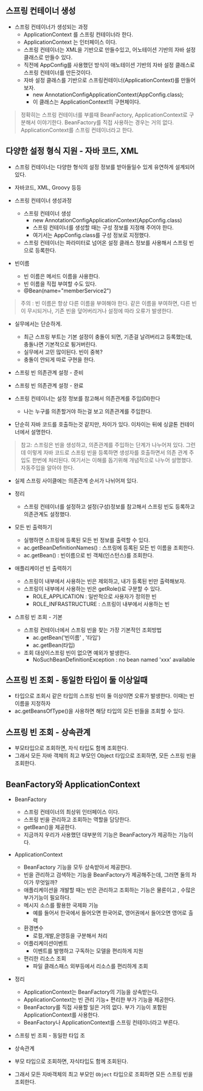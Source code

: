 ## 스프링 컨테이너 생성
- 스프링 컨테이너가 생성되는 과정
    - ApplicationContext 를 스프링 컨테이너라 한다.
    - ApplicationContext 는 인터페이스 이다.
    - 스프링 컨테이너는 XML을 기반으로 만들수있고, 어노테이션 기반의 자바 설정 클래스로 만들수 있다.
    - 직전에 AppConfig를 사용했던 방식이 애노테이션 기반의 자바 설정 클래스로 스프링 컨테이너를 만든것이다.
    - 자바 설정 클래스를 기반으로 스프링컨테이너(ApplicationContext)를 만들어보자.
        - new AnnotationConfigApplicationContext(AppConfig.class);
        - 이 클래스는 ApplicationContext의 구현체이다.
        
> 정확히는 스프링 컨테이너를 부를때 BeanFactory, ApplicationContext로 구분해서 이야기한다.
> BeanFactory를 직접 사용하는 경우는 거의 없다.
> ApplicationContext를 스프링 컨테이너라고 한다.

## 다양한 설정 형식 지원 - 자바 코드, XML
- 스프링 컨테이너는 다양한 형식의 설정 정보를 받아들일수 있게 유연하게 설계되어 있다.
- 자바코드, XML, Groovy 등등


- 스프링 컨테이너 생성과정 
    - 스프링 컨테이너 생성
        - new AnnotationConfigApplicationContext(AppConfig.class)
        - 스프링 컨테이너를 생성할 때는 구성 정보를 지정해 주어야 한다.
        - 여기서는 AppConfig.class를 구성 정보로 지정했다.
    - 스프링 컨테이너는 파라미터로 넘어온 설정 클래스 정보를 사용해서 스프링 빈으로 등록한다.
- 빈이름
    - 빈 이름은 메서드 이름을 사용한다.
    - 빈 이름을 직접 부여할 수도 있다.
    - @Bean(name="memberService2")
> 주의 : 빈 이름은 항상 다른 이름을 부여해야 한다. 같은 이름을 부여하면, 다른 빈이 무시되거나, 기존 빈을 덮어버리거나 설정에 따라 오류가 발생한다.


- 실무에서는 단순하게.
    - 최근 스프링 부트는 기본 설정이 충돌이 되면, 기존걸 날려버리고 등록했는데, 충돌나면 기본적으로 튕거버린다.
    - 실무에서 고민 많이된다. 빈이 중복?
    - 충돌이 안되게 따로 구현을 한다.

- 스프링 빈 의존관계 설정 - 준비
- 스프링 빈 의존관계 설정 - 완료

- 스프링 컨테이너는 설정 정보를 참고해서 의존관계를 주입(DI)한다
    - 나는 누구를 의존할거야 하는걸 보고 의존관계를 주입한다.
- 단순히 자바 코드를 호출하는것 같지만, 차이가 있다. 이차이는 뒤에 싱글톤 컨테이너에서 설명한다.


> 참고: 스프링은 빈을 생성하고, 의존관계를 주입하는 단계가 나누어져 있다. 그런데 이렇게 자바 코드로 스프링 빈을 등록하면 생성자를 호출하면서
>의존 관계 주입도 한번에 처리된다. 여기서는 이해를 돕기위해 개념적으로 나누어 설명했다. 
> 자동주입을 알아야 한다.

- 실제 스프링 사이클에는 의존관계 순서가 나뉘어져 있다.

- 정리
     - 스프링 컨테이너를 설정하고 설정(구성)정보를 참고해서 스프링 빈도 등록하고 의존관계도 설정했다.

- 모든 빈 출력하기
    - 실행하면 스프링에 등록된 모든 빈 정보를 출력할 수 있다.
    - ac.getBeanDefinitionNames() : 스프링에 등록된 모든 빈 이름을 조회한다.
    - ac.getBean() : 빈이름으로 빈 객체(인스턴스)를 조회한다.

- 애플리케이션 빈 출력하기
    - 스프링이 내부에서 사용하는 빈은 제외하고, 내가 등록된 빈만 출력해보자.
    - 스프링이 내부에서 사용하는 빈은 getRole()로 구분할 수 있다.
        - ROLE_APPLICATION : 일반적으로 사용자가 정의한 빈
        - ROLE_INFRASTRUCTURE : 스프링이 내부에서 사용하는 빈
        
- 스프링 빈 조회 - 기본
    - 스프링 컨테이너에서 스프링 빈을 찾는 가장 기본적인 조회방법
        - ac.getBean('빈이름' , '타입')
        - ac.getBean(타입)
    - 조회 대상이스프링 빈이 없으면 예외가 발생한다.
        - NoSuchBeanDefinitionException : no bean named 'xxx' available

## 스프링 빈 조회 - 동일한 타입이 둘 이상일때
- 타입으로 조회시 같은 타입의 스프링 빈이 둘 이상이면 오류가 발생한다. 이때는 빈 이름을 지정하자
- ac.getBeansOfType()을 사용하면 해당 타입의 모든 빈들을 조회할 수 있다.


## 스프링 빈 조회 - 상속관계
- 부모타입으로 조회하면, 자식 타입도 함께 조회한다.
- 그래서 모든 자바 객체의 최고 부모인 Object 타입으로 조회하면, 모든 스프링 빈을 조회한다.


## BeanFactory와 ApplicationContext
- BeanFactory
    - 스프링 컨테이너의 최상위 인터페이스 이다.
    - 스프링 빈을 관리하고 조회하는 역할을 담당한다.
    - getBean()을 제공한다.
    - 지금까지 우리가 사용했던 대부분의 기능은 BeanFactory가 제공하는 기능이다.
- ApplicationContext
    - BeanFactory 기능을 모두 상속받아서 제공한다.
    - 빈을 관리하고 검색하는 기능을 BeanFactory가 제공해주는데, 그러면 둘의 차이가 무엇일까?
    - 애플리케이션을 개발할 때는 빈은 관리하고 조회하는 기능은 물론이고 , 수많은 부가기능이 필요하다.
    - 메시지 소스를 활용한 국제화 기능
        - 예를 들어서 한국에서 들어오면 한국어로, 영어권에서 들어오면 영어로 출력
    - 환경변수
        - 로컬,개발,운영등을 구분해서 처리
    - 어플리케이션이벤트
        - 이벤트를 발행하고 구독하는 모델을 편리하게 지원
    - 편리한 리소스 조회
        - 파일 클래스패스 외부등에서 리소스를 편리하게 조회

- 정리
    - ApplicationContext는 BeanFactory의 기능을 상속받는다.
    - ApplicationContext는 빈 관리 기능+ 편리한 부가 기능을 제공한다.
    - BeanFactory를 직접 사용할 일은 거의 없다. 부가 기능이 포함된 ApplicationContext를 사용한다.
    - BeanFactory나 ApplicationContext를 스프링 컨테이너라고 부른다.    
 
- 스프링 빈 조회 - 동일한 타입 조

- 상속관계

- 부모 타입으로 조회하면, 자식타입도 함께 조회된다.
- 그래서 모든 자바객체의 최고 부모인 `Object` 타입으로 조회하면 모든 스프링 빈을 조회한다.